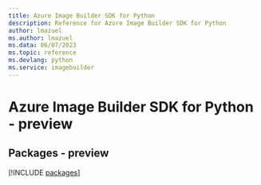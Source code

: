 ```yaml
---
title: Azure Image Builder SDK for Python
description: Reference for Azure Image Builder SDK for Python
author: lmazuel
ms.author: lmazuel
ms.data: 06/07/2023
ms.topic: reference
ms.devlang: python
ms.service: imagebuilder
---
```

# Azure Image Builder SDK for Python - preview
## Packages - preview
[!INCLUDE [packages](image-builder-index.md)]
